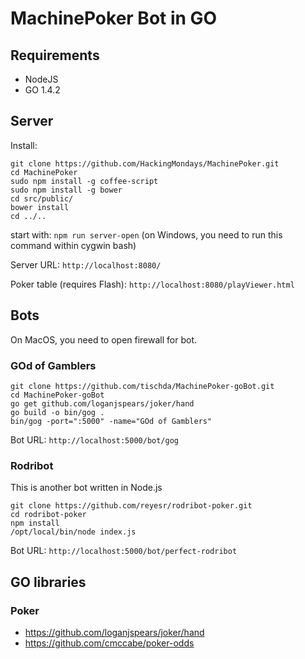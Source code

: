 MachinePoker Bot in GO
======================

Requirements
------------
* NodeJS
* GO 1.4.2


Server
------
Install:

~~~
git clone https://github.com/HackingMondays/MachinePoker.git
cd MachinePoker
sudo npm install -g coffee-script
sudo npm install -g bower
cd src/public/
bower install
cd ../..
~~~

start with: `npm run server-open` (on Windows, you need to run this command within cygwin bash)

Server URL:
`http://localhost:8080/`

Poker table (requires Flash):
`http://localhost:8080/playViewer.html`


Bots
----
On MacOS, you need to open firewall for bot.

### GOd of Gamblers
~~~
git clone https://github.com/tischda/MachinePoker-goBot.git
cd MachinePoker-goBot
go get github.com/loganjspears/joker/hand
go build -o bin/gog .
bin/gog -port=":5000" -name="GOd of Gamblers"
~~~

Bot URL:
`http://localhost:5000/bot/gog`

### Rodribot
This is another bot written in Node.js

~~~
git clone https://github.com/reyesr/rodribot-poker.git
cd rodribot-poker
npm install
/opt/local/bin/node index.js
~~~

Bot URL:
`http://localhost:5000/bot/perfect-rodribot`


GO libraries
------------

### Poker

* https://github.com/loganjspears/joker/hand
* https://github.com/cmccabe/poker-odds
